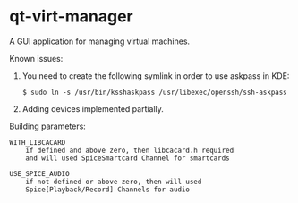 qt-virt-manager
=================

A GUI application for managing virtual machines.

Known issues:

1. You need to create the following symlink in order to use askpass in KDE:

    `$ sudo ln -s /usr/bin/ksshaskpass /usr/libexec/openssh/ssh-askpass`

2. Adding devices implemented partially.

Building parameters:

    WITH_LIBCACARD
        if defined and above zero, then libcacard.h required
        and will used SpiceSmartcard Channel for smartcards

    USE_SPICE_AUDIO
        if not defined or above zero, then will used
        Spice[Playback/Record] Channels for audio


